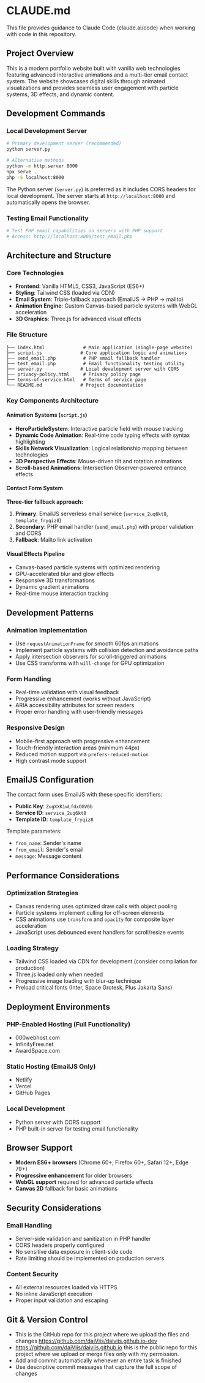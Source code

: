 # CLAUDE.md

This file provides guidance to Claude Code (claude.ai/code) when working with code in this repository.

## Project Overview

This is a modern portfolio website built with vanilla web technologies featuring advanced interactive animations and a multi-tier email contact system. The website showcases digital skills through animated visualizations and provides seamless user engagement with particle systems, 3D effects, and dynamic content.

## Development Commands

### Local Development Server
```bash
# Primary development server (recommended)
python server.py

# Alternative methods
python -m http.server 8000
npx serve .
php -S localhost:8000
```

The Python server (`server.py`) is preferred as it includes CORS headers for local development. The server starts at `http://localhost:8000` and automatically opens the browser.

### Testing Email Functionality
```bash
# Test PHP email capabilities on servers with PHP support
# Access: http://localhost:8000/test_email.php
```

## Architecture and Structure

### Core Technologies
- **Frontend**: Vanilla HTML5, CSS3, JavaScript (ES6+)
- **Styling**: Tailwind CSS (loaded via CDN)
- **Email System**: Triple-fallback approach (EmailJS → PHP → mailto)
- **Animation Engine**: Custom Canvas-based particle systems with WebGL acceleration
- **3D Graphics**: Three.js for advanced visual effects

### File Structure
```
├── index.html              # Main application (single-page website)
├── script.js              # Core application logic and animations
├── send_email.php          # PHP email fallback handler
├── test_email.php          # Email functionality testing utility
├── server.py              # Local development server with CORS
├── privacy-policy.html     # Privacy policy page
├── terms-of-service.html   # Terms of service page
└── README.md              # Project documentation
```

### Key Components Architecture

#### Animation Systems (`script.js`)
- **HeroParticleSystem**: Interactive particle field with mouse tracking
- **Dynamic Code Animation**: Real-time code typing effects with syntax highlighting
- **Skills Network Visualization**: Logical relationship mapping between technologies
- **3D Perspective Effects**: Mouse-driven tilt and rotation animations
- **Scroll-based Animations**: Intersection Observer-powered entrance effects

#### Contact Form System
**Three-tier fallback approach:**
1. **Primary**: EmailJS serverless email service (`service_2uq6kt8`, `template_fryqiz8`)
2. **Secondary**: PHP email handler (`send_email.php`) with proper validation and CORS
3. **Fallback**: Mailto link activation

#### Visual Effects Pipeline
- Canvas-based particle systems with optimized rendering
- GPU-accelerated blur and glow effects
- Responsive 3D transformations
- Dynamic gradient animations
- Real-time mouse interaction tracking

## Development Patterns

### Animation Implementation
- Use `requestAnimationFrame` for smooth 60fps animations
- Implement particle systems with collision detection and avoidance paths
- Apply intersection observers for scroll-triggered animations
- Use CSS transforms with `will-change` for GPU optimization

### Form Handling
- Real-time validation with visual feedback
- Progressive enhancement (works without JavaScript)
- ARIA accessibility attributes for screen readers
- Proper error handling with user-friendly messages

### Responsive Design
- Mobile-first approach with progressive enhancement
- Touch-friendly interaction areas (minimum 44px)
- Reduced motion support via `prefers-reduced-motion`
- High contrast mode support

## EmailJS Configuration

The contact form uses EmailJS with these specific identifiers:
- **Public Key**: `ZugXXK1wLfdxOGV0b`
- **Service ID**: `service_2uq6kt8`
- **Template ID**: `template_fryqiz8`

Template parameters:
- `from_name`: Sender's name
- `from_email`: Sender's email
- `message`: Message content

## Performance Considerations

### Optimization Strategies
- Canvas rendering uses optimized draw calls with object pooling
- Particle systems implement culling for off-screen elements
- CSS animations use `transform` and `opacity` for composite layer acceleration
- JavaScript uses debounced event handlers for scroll/resize events

### Loading Strategy
- Tailwind CSS loaded via CDN for development (consider compilation for production)
- Three.js loaded only when needed
- Progressive image loading with blur-up technique
- Preload critical fonts (Inter, Space Grotesk, Plus Jakarta Sans)

## Deployment Environments

### PHP-Enabled Hosting (Full Functionality)
- 000webhost.com
- InfinityFree.net
- AwardSpace.com

### Static Hosting (EmailJS Only)
- Netlify
- Vercel
- GitHub Pages

### Local Development
- Python server with CORS support
- PHP built-in server for testing email functionality

## Browser Support

- **Modern ES6+ browsers** (Chrome 60+, Firefox 60+, Safari 12+, Edge 79+)
- **Progressive enhancement** for older browsers
- **WebGL support** required for advanced particle effects
- **Canvas 2D** fallback for basic animations

## Security Considerations

### Email Handling
- Server-side validation and sanitization in PHP handler
- CORS headers properly configured
- No sensitive data exposure in client-side code
- Rate limiting should be implemented on production servers

### Content Security
- All external resources loaded via HTTPS
- No inline JavaScript execution
- Proper input validation and escaping

## Git & Version Control
- This is the GitHub repo for this project where we upload the files and changes https://github.com/daiViis/daiviis.github.io-dev
- https://github.com/daiViis/daiviis.github.io this is the public repo for this project where we upload or merge files only with my permission.
- Add and commit automatically whenever an entire task is finished
- Use descriptive commit messages that capture the full scope of changes